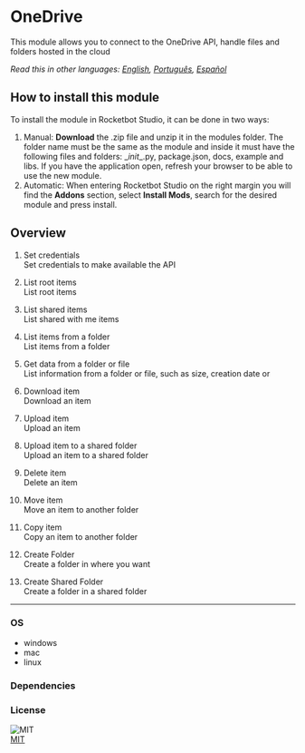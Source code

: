 



# OneDrive
  
This module allows you to connect to the OneDrive API, handle files and folders hosted in the cloud  

*Read this in other languages: [English](README.md), [Português](README.pr.md), [Español](README.es.md)*

## How to install this module
  
To install the module in Rocketbot Studio, it can be done in two ways:
1. Manual: __Download__ the .zip file and unzip it in the modules folder. The folder name must be the same as the module and inside it must have the following files and folders: \__init__.py, package.json, docs, example and libs. If you have the application open, refresh your browser to be able to use the new module.
2. Automatic: When entering Rocketbot Studio on the right margin you will find the **Addons** section, select **Install Mods**, search for the desired module and press install.  


## Overview


1. Set credentials  
Set credentials to make available the API

2. List root items  
List root items

3. List shared items  
List shared with me items

4. List items from a folder  
List items from a folder

5. Get data from a folder or file  
List information from a folder or file, such as size, creation date or

6. Download item  
Download an item

7. Upload item  
Upload an item

8. Upload item to a shared folder  
Upload an item to a shared folder

9. Delete item  
Delete an item

10. Move item  
Move an item to another folder

11. Copy item  
Copy an item to another folder

12. Create Folder  
Create a folder in where you want

13. Create Shared Folder  
Create a folder in a shared folder  




----
### OS

- windows
- mac
- linux

### Dependencies

### License
  
![MIT](https://camo.githubusercontent.com/107590fac8cbd65071396bb4d04040f76cde5bde/687474703a2f2f696d672e736869656c64732e696f2f3a6c6963656e73652d6d69742d626c75652e7376673f7374796c653d666c61742d737175617265)  
[MIT](http://opensource.org/licenses/mit-license.ph)